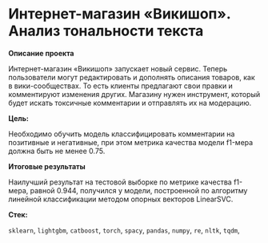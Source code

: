 # **Интернет-магазин «Викишоп». Анализ тональности текста**

**Описание проекта**

Интернет-магазин «Викишоп» запускает новый сервис. Теперь пользователи могут редактировать и дополнять описания товаров, как в вики-сообществах. То есть клиенты предлагают свои правки и комментируют изменения других. Магазину нужен инструмент, который будет искать токсичные комментарии и отправлять их на модерацию.

**Цель:**

Необходимо обучить модель классифицировать комментарии на позитивные и негативные, при этом метрика качества модели f1-мера должна быть не менее 0.75.

**Итоговые результаты**

Наилучший результат на тестовой выборке по метрике качества f1-мера, равной 0.944, получился у модели, построенной по алгоритму линейной классификации методом опорных векторов LinearSVC.

**Стек:**

`sklearn`, `lightgbm`, `catboost`, `torch`, `spacy`, `pandas`, `numpy`, `re`, `nltk`, `tqdm`, 
